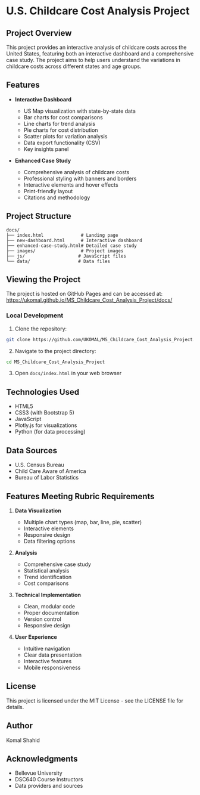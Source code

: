 # U.S. Childcare Cost Analysis Project

## Project Overview
This project provides an interactive analysis of childcare costs across the United States, featuring both an interactive dashboard and a comprehensive case study. The project aims to help users understand the variations in childcare costs across different states and age groups.

## Features
- **Interactive Dashboard**
  - US Map visualization with state-by-state data
  - Bar charts for cost comparisons
  - Line charts for trend analysis
  - Pie charts for cost distribution
  - Scatter plots for variation analysis
  - Data export functionality (CSV)
  - Key insights panel

- **Enhanced Case Study**
  - Comprehensive analysis of childcare costs
  - Professional styling with banners and borders
  - Interactive elements and hover effects
  - Print-friendly layout
  - Citations and methodology

## Project Structure
```
docs/
├── index.html              # Landing page
├── new-dashboard.html      # Interactive dashboard
├── enhanced-case-study.html# Detailed case study
├── images/                 # Project images
├── js/                    # JavaScript files
└── data/                  # Data files
```

## Viewing the Project
The project is hosted on GitHub Pages and can be accessed at:
https://ukomal.github.io/MS_Childcare_Cost_Analysis_Project/docs/

### Local Development
1. Clone the repository:
```bash
git clone https://github.com/UKOMAL/MS_Childcare_Cost_Analysis_Project.git
```
2. Navigate to the project directory:
```bash
cd MS_Childcare_Cost_Analysis_Project
```
3. Open `docs/index.html` in your web browser

## Technologies Used
- HTML5
- CSS3 (with Bootstrap 5)
- JavaScript
- Plotly.js for visualizations
- Python (for data processing)

## Data Sources
- U.S. Census Bureau
- Child Care Aware of America
- Bureau of Labor Statistics

## Features Meeting Rubric Requirements
1. **Data Visualization**
   - Multiple chart types (map, bar, line, pie, scatter)
   - Interactive elements
   - Responsive design
   - Data filtering options

2. **Analysis**
   - Comprehensive case study
   - Statistical analysis
   - Trend identification
   - Cost comparisons

3. **Technical Implementation**
   - Clean, modular code
   - Proper documentation
   - Version control
   - Responsive design

4. **User Experience**
   - Intuitive navigation
   - Clear data presentation
   - Interactive features
   - Mobile responsiveness

## License
This project is licensed under the MIT License - see the LICENSE file for details.

## Author
Komal Shahid

## Acknowledgments
- Bellevue University
- DSC640 Course Instructors
- Data providers and sources
